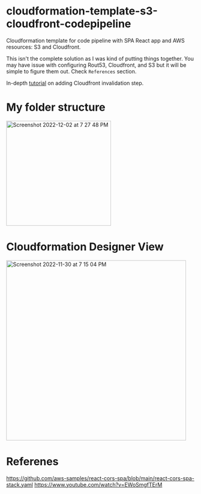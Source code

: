 # cloudformation-template-s3-cloudfront-codepipeline
Cloudformation template for code pipeline with SPA React app and AWS resources: S3 and Cloudfront.

This isn't the complete solution as I was kind of putting things together. You may have issue with configuring Rout53, Cloudfront, and S3 but it will be simple to figure them out. Check `References` section.

In-depth [tutorial](https://stephenslee.medium.com/aws-step-by-step-guide-to-cloudfront-invalidation-in-codepipeline-87bc9f237fdf) on adding Cloudfront invalidation step.


# My folder structure
<img width="279" alt="Screenshot 2022-12-02 at 7 27 48 PM" src="https://user-images.githubusercontent.com/10393248/205420582-bc102415-9cc8-4918-ad9e-40e72c8db1c3.png">


# Cloudformation Designer View
<img width="479" alt="Screenshot 2022-11-30 at 7 15 04 PM" src="https://user-images.githubusercontent.com/10393248/204957603-0073f95d-db53-4b0f-82cb-e55581c07144.png">

# Referenes
https://github.com/aws-samples/react-cors-spa/blob/main/react-cors-spa-stack.yaml
https://www.youtube.com/watch?v=EWoSmgfTErM
